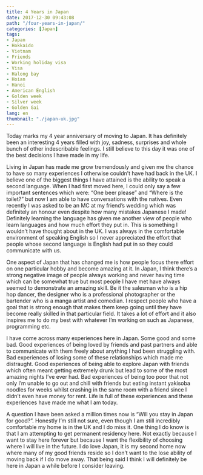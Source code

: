 ```yaml
---
title: 4 Years in Japan
date: 2017-12-30 09:43:08
path: "/four-years-in-japan/"
categories: [Japan]
tags:
- Japan
- Hokkaido
- Vietnam
- Friends
- Working holiday visa
- Visa
- Halong bay
- Hoian
- Hanoi
- American English
- Golden week
- Silver week
- Golden Gai
lang: en
thumbnail: "./japan-uk.jpg"
---
```


Today marks my 4 year anniversary of moving to Japan. It has definitely been an interesting 4 years filled with joy, sadness, surprises
 and whole bunch of other indescribable feelings. I still believe to this day it was one of the best decisions I have made in my life.

Living in Japan has made me grow tremendously and given me the chance to have so many experiences I otherwise couldn’t have had back in the UK. I believe one of the biggest things I have attained is the ability to speak a second language. When I had first moved here, I could only say a few important sentences which were: “One beer please” and “Where is the toilet?” but now I am able to have conversations with the natives. Even recently I was asked to be an MC at my friend’s wedding which was definitely an honour even despite how many mistakes Japanese I made! Definitely learning the language has given me another view of people who learn languages and how much effort they put in. This is something I wouldn’t have thought about in the UK. I was always in the comfortable environment of speaking English so I never appreciated the effort that people whose second language is English had put in so they could communicate with us.

One aspect of Japan that has changed me is how people focus there effort on one particular hobby and become amazing at it. In Japan, I think there’s a strong negative image of people always working and never having time which can be somewhat true but most people I have met have always seemed to demonstrate an amazing skill. Be it the salesman who is a hip hop dancer, the designer who is a professional photographer or the bartender who is a manga artist and comedian. I respect people who have a goal that is strong enough that makes them keep going until they have become really skilled in that particular field. It takes a lot of effort and it also inspires me to do my best with whatever I’m working on such as Japanese, programming etc.

I have come across many experiences here in Japan. Some good and some bad. Good experiences of being loved by friends and past partners and able to communicate with them freely about anything I had been struggling with. Bad experiences of losing some of these relationships which made me distraught. Good experiences of being able to explore Japan with friends which often meant getting extremely drunk but lead to some of the most amazing nights I’ve ever had. Bad experiences of being too poor that not only I’m unable to go out  and chill with friends but eating instant yakisoba noodles for weeks whilst crashing in the same room with a friend since I didn’t even have money for rent. Life is full of these experiences and these experiences have made me what I am today.

A question I have been asked a million times now is “Will you stay in Japan for good?”. Honestly I’m still not sure, even though I am still incredibly comfortable my home is in the UK and I do miss it. One thing I do know is that I am attempting to get permanent residency here. Not exactly because I want to stay here forever but because I want the flexibility of choosing where I will live in the future. I do love Japan, it is my second home now where many of my good friends reside so I don’t want to the lose ability of moving back if I do move away. That being said I think I will definitely be here in Japan a while before I consider leaving.